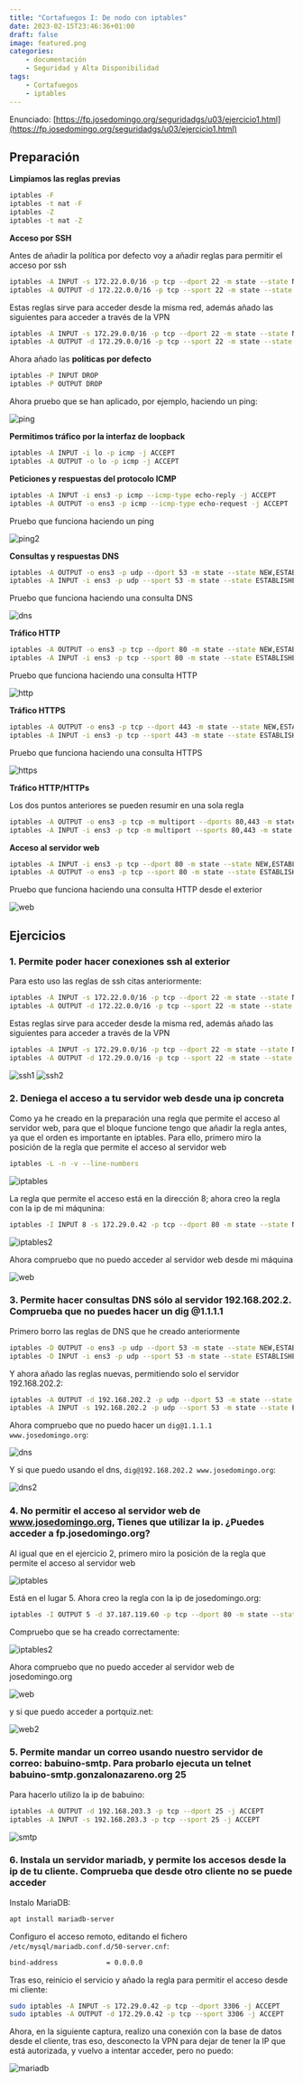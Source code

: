 ```yaml
---
title: "Cortafuegos I: De nodo con iptables"
date: 2023-02-15T23:46:36+01:00
draft: false
image: featured.png
categories:
    - documentación
    - Seguridad y Alta Disponibilidad
tags:
    - Cortafuegos
    - iptables
---
```


Enunciado: [https://fp.josedomingo.org/seguridadgs/u03/ejercicio1.html](https://fp.josedomingo.org/seguridadgs/u03/ejercicio1.html)

## Preparación

**Limpiamos las reglas previas**

```bash
iptables -F
iptables -t nat -F
iptables -Z
iptables -t nat -Z
```

**Acceso por SSH**

Antes de añadir la política por defecto voy a añadir reglas para permitir el acceso por ssh

```bash
iptables -A INPUT -s 172.22.0.0/16 -p tcp --dport 22 -m state --state NEW,ESTABLISHED -j ACCEPT
iptables -A OUTPUT -d 172.22.0.0/16 -p tcp --sport 22 -m state --state ESTABLISHED -j ACCEPT
```

Estas reglas sirve para acceder desde la misma red, además añado las siguientes para acceder a través de la VPN

```bash
iptables -A INPUT -s 172.29.0.0/16 -p tcp --dport 22 -m state --state NEW,ESTABLISHED -j ACCEPT
iptables -A OUTPUT -d 172.29.0.0/16 -p tcp --sport 22 -m state --state ESTABLISHED -j ACCEPT
```

Ahora añado las **políticas por defecto**

```bash
iptables -P INPUT DROP
iptables -P OUTPUT DROP
```

Ahora pruebo que se han aplicado, por ejemplo, haciendo un ping:

![ping](https://i.imgur.com/GgWurZe.png)

**Permitimos tráfico por la interfaz de loopback**

```bash
iptables -A INPUT -i lo -p icmp -j ACCEPT
iptables -A OUTPUT -o lo -p icmp -j ACCEPT
```

**Peticiones y respuestas del protocolo ICMP**

```bash
iptables -A INPUT -i ens3 -p icmp --icmp-type echo-reply -j ACCEPT
iptables -A OUTPUT -o ens3 -p icmp --icmp-type echo-request -j ACCEPT
```

Pruebo que funciona haciendo un ping

![ping2](https://i.imgur.com/eTTjjEV.png)

**Consultas y respuestas DNS**

```bash
iptables -A OUTPUT -o ens3 -p udp --dport 53 -m state --state NEW,ESTABLISHED -j ACCEPT
iptables -A INPUT -i ens3 -p udp --sport 53 -m state --state ESTABLISHED -j ACCEPT
```

Pruebo que funciona haciendo una consulta DNS

![dns](https://i.imgur.com/Ep1vuVz.png)

**Tráfico HTTP**

```bash
iptables -A OUTPUT -o ens3 -p tcp --dport 80 -m state --state NEW,ESTABLISHED -j ACCEPT
iptables -A INPUT -i ens3 -p tcp --sport 80 -m state --state ESTABLISHED -j ACCEPT
```

Pruebo que funciona haciendo una consulta HTTP

![http](https://i.imgur.com/aB17haB.png)

**Tráfico HTTPS**

```bash
iptables -A OUTPUT -o ens3 -p tcp --dport 443 -m state --state NEW,ESTABLISHED -j ACCEPT
iptables -A INPUT -i ens3 -p tcp --sport 443 -m state --state ESTABLISHED -j ACCEPT
```

Pruebo que funciona haciendo una consulta HTTPS

![https](https://i.imgur.com/BzyJeje.png)

**Tráfico HTTP/HTTPs**

Los dos puntos anteriores se pueden resumir en una sola regla

```bash
iptables -A OUTPUT -o ens3 -p tcp -m multiport --dports 80,443 -m state --state NEW,ESTABLISHED -j ACCEPT
iptables -A INPUT -i ens3 -p tcp -m multiport --sports 80,443 -m state --state ESTABLISHED -j ACCEPT
```

**Acceso al servidor web**

```bash
iptables -A INPUT -i ens3 -p tcp --dport 80 -m state --state NEW,ESTABLISHED -j ACCEPT
iptables -A OUTPUT -o ens3 -p tcp --sport 80 -m state --state ESTABLISHED -j ACCEPT
```

Pruebo que funciona haciendo una consulta HTTP desde el exterior

![web](https://i.imgur.com/1TbKhY2.png)

## Ejercicios

### 1. Permite poder hacer conexiones ssh al exterior

Para esto uso las reglas de ssh citas anteriormente:

```bash
iptables -A INPUT -s 172.22.0.0/16 -p tcp --dport 22 -m state --state NEW,ESTABLISHED -j ACCEPT
iptables -A OUTPUT -d 172.22.0.0/16 -p tcp --sport 22 -m state --state ESTABLISHED -j ACCEPT
```

Estas reglas sirve para acceder desde la misma red, además añado las siguientes para acceder a través de la VPN

```bash
iptables -A INPUT -s 172.29.0.0/16 -p tcp --dport 22 -m state --state NEW,ESTABLISHED -j ACCEPT
iptables -A OUTPUT -d 172.29.0.0/16 -p tcp --sport 22 -m state --state ESTABLISHED -j ACCEPT
```

![ssh1](https://i.imgur.com/8h6tmFh.png)
![ssh2](https://i.imgur.com/xhNYful.png)

### 2. Deniega el acceso a tu servidor web desde una ip concreta

Como ya he creado en la preparación una regla que permite el acceso al servidor web, para que el bloque funcione tengo que añadir la regla antes, ya que el orden es importante en iptables. Para ello, primero miro la posición de la regla que permite el acceso al servidor web

```bash
iptables -L -n -v --line-numbers
```

![iptables](https://i.imgur.com/VLs4Xd7.png)

La regla que permite el acceso está en la dirección 8; ahora creo la regla con la ip de mi máqunina:

```bash
iptables -I INPUT 8 -s 172.29.0.42 -p tcp --dport 80 -m state --state NEW,ESTABLISHED -j DROP
```

![iptables2](https://i.imgur.com/T361Yz0.png)

Ahora compruebo que no puedo acceder al servidor web desde mi máquina

![web](https://i.imgur.com/9xydTG9.png)

### 3. Permite hacer consultas DNS sólo al servidor 192.168.202.2. Comprueba que no puedes hacer un dig @1.1.1.1

Primero borro las reglas de DNS que he creado anteriormente

```bash
iptables -D OUTPUT -o ens3 -p udp --dport 53 -m state --state NEW,ESTABLISHED -j ACCEPT
iptables -D INPUT -i ens3 -p udp --sport 53 -m state --state ESTABLISHED -j ACCEPT
```

Y ahora añado las reglas nuevas, permitiendo solo el servidor 192.168.202.2:

```bash
iptables -A OUTPUT -d 192.168.202.2 -p udp --dport 53 -m state --state NEW,ESTABLISHED -j ACCEPT
iptables -A INPUT -s 192.168.202.2 -p udp --sport 53 -m state --state ESTABLISHED -j ACCEPT
```

Ahora compruebo que no puedo hacer un `dig@1.1.1.1 www.josedomingo.org`:

![dns](https://i.imgur.com/May5Dwa.png)

Y si que puedo usando el dns, `dig@192.168.202.2 www.josedomingo.org`:

![dns2](https://i.imgur.com/1O9FXoM.png)

### 4. No permitir el acceso al servidor web de www.josedomingo.org, Tienes que utilizar la ip. ¿Puedes acceder a fp.josedomingo.org?

Al igual que en el ejercicio 2, primero miro la posición de la regla que permite el acceso al servidor web

![iptables](https://i.imgur.com/HbcTZPw.png)

Está en el lugar 5. Ahora creo la regla con la ip de josedomingo.org:

```bash
iptables -I OUTPUT 5 -d 37.187.119.60 -p tcp --dport 80 -m state --state NEW,ESTABLISHED -j DROP
```

Compruebo que se ha creado correctamente:

![iptables2](https://i.imgur.com/Xp4mGZu.png)

Ahora compruebo que no puedo acceder al servidor web de josedomingo.org

![web](https://i.imgur.com/POagTDZ.png)

y si que puedo acceder a portquiz.net:

![web2](https://i.imgur.com/f0SccEm.png)

### 5. Permite mandar un correo usando nuestro servidor de correo: babuino-smtp. Para probarlo ejecuta un telnet babuino-smtp.gonzalonazareno.org 25

Para hacerlo utilizo la ip de babuino:

```bash
iptables -A OUTPUT -d 192.168.203.3 -p tcp --dport 25 -j ACCEPT
iptables -A INPUT -s 192.168.203.3 -p tcp --sport 25 -j ACCEPT
```

![smtp](https://i.imgur.com/tBoRNWu.png)

### 6. Instala un servidor mariadb, y permite los accesos desde la ip de tu cliente. Comprueba que desde otro cliente no se puede acceder

Instalo MariaDB:

```bash
apt install mariadb-server
```

Configuro el acceso remoto, editando el fichero `/etc/mysql/mariadb.conf.d/50-server.cnf`:

```bash
bind-address            = 0.0.0.0
```

Tras eso, reinicio el servicio y añado la regla para permitir el acceso desde mi cliente:

```bash
sudo iptables -A INPUT -s 172.29.0.42 -p tcp --dport 3306 -j ACCEPT
sudo iptables -A OUTPUT -d 172.29.0.42 -p tcp --sport 3306 -j ACCEPT
```

Ahora, en la siguiente captura, realizo una conexión con la base de datos desde el cliente, tras eso, desconecto la VPN para dejar de tener la IP que está autorizada, y vuelvo a intentar acceder, pero no puedo:

![mariadb](https://i.imgur.com/1Z8hCqe.png)
